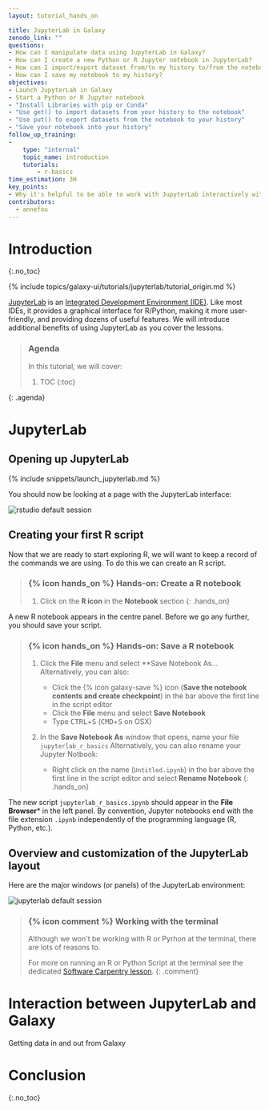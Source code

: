 ```yaml
---
layout: tutorial_hands_on

title: JupyterLab in Galaxy
zenodo_link: ""
questions:
- How can I manipulate data using JupyterLab in Galaxy?
- How can I create a new Python or R Jupyter notebook in JupyterLab?
- How can I import/export dataset from/to my history to/from the notebook?
- How can I save my notebook to my history?
objectives:
- Launch JupyterLab in Galaxy
- Start a Python or R Jupyter notebook
- "Install Libraries with pip or Conda"
- "Use get() to import datasets from your history to the notebook"
- "Use put() to export datasets from the notebook to your history"
- "Save your notebook into your history"
follow_up_training:
-
    type: "internal"
    topic_name: introduction
    tutorials:
        - r-basics
time_estimation: 3H
key_points:
- Why it's helpful to be able to work with JupyterLab interactively within Galaxy
contributors:
  - annefou
---
```



# Introduction
{:.no_toc}

{% include topics/galaxy-ui/tutorials/jupyterlab/tutorial_origin.md %}

[JupyterLab](https://jupyterlab.readthedocs.io/en/stable) is an [Integrated Development Environment (IDE)](https://en.wikipedia.org/wiki/Integrated_development_environment). 
Like most IDEs, it provides a graphical interface for R/Python, making it more user-friendly, and providing dozens of useful features. 
We will introduce additional benefits of using JupyterLab as you cover the lessons. 

> ### Agenda
>
> In this tutorial, we will cover:
>
> 1. TOC
> {:toc}
>
{: .agenda}

# JupyterLab

## Opening up JupyterLab

{% include snippets/launch_jupyterlab.md %}

You should now be looking at a page with the JupyterLab interface:

![rstudio default session](../../images/jupyterlab/jupyterlab_session_default.png)

## Creating your first R script

Now that we are ready to start exploring R, we will want to keep a record of the commands we are using. To do this we can create an R script.

> ### {% icon hands_on %} Hands-on: Create a R notebook
>
> 1. Click on the  **R icon**  in the **Notebook** section
{: .hands_on}

A new R notebook appears in the centre panel. Before we go any further, you should save your script.

> ### {% icon hands_on %} Hands-on: Save a R notebook
>
> 1. Click the **File** menu and select **Save Notebook As...
>    Alternatively, you can also:
>    - Click the {% icon galaxy-save %} icon (**Save the notebook contents and create checkpoint**) in the bar above the first line in the script editor
>    - Click the **File** menu and select **Save Notebook**
>    - Type <kbd>CTRL</kbd>+<kbd>S</kbd> (<kbd>CMD</kbd>+<kbd>S</kbd> on OSX)
>
> 2. In the **Save Notebook As** window that opens, name your file `jupyterlab_r_basics`
>    Alternatively, you can also rename your Jupyter Notbook:
>    - Right click on the name (`Untitled.ipynb`) in the bar above the first line in the script editor and select **Rename Notebook**
{: .hands_on}

The new script `jupyterlab_r_basics.ipynb` should appear in the **File Browser*** in the left panel. By convention, Jupyter notebooks  end with the file extension `.ipynb` independently of the programming language (R, Python, etc.).

## Overview and customization of the JupyterLab layout

Here are the major windows (or panels) of the JupyterLab environment:

![jupyterlab default session](../../images/jupyterlab/jupyterlab_session_default_layout.png)


> ### {% icon comment %} Working with the terminal
> Although we won't be working with R or Pyrhon at the terminal, there are lots of reasons to.
>
>
> For more on running an R or Python Script at the terminal see the dedicated [Software Carpentry lesson](https://swcarpentry.github.io/r-novice-inflammation/05-cmdline/).
{: .comment}

# Interaction between JupyterLab and Galaxy

Getting data in and out from Galaxy


# Conclusion
{:.no_toc}

